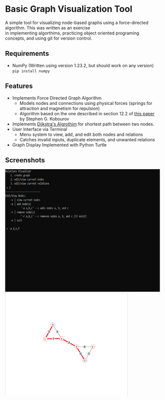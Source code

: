 # Basic Graph Visualization Tool 
A simple tool for visualizing node-based graphs using a force-directed algorithm. This was written as an exercise  
in implementing algorthims, practicing object oriented programing concepts, and using git for version control. 

## Requirements
- NumPy (Written using version 1.23.2, but should work on any version)
`pip install numpy`

## Features
 - Implements Force Directed Graph Algorithm
    - Models nodes and connections using physical forces (springs for attraction and magnetism for repulsion)
    - Algorithm based on the one described in section 12.2 of [this paper](https://cs.brown.edu/people/rtamassi/gdhandbook/chapters/force-directed.pdf) by Stephen G. Kobourov
 - Implements [Dijkstra's Algrothim](https://en.wikipedia.org/wiki/Dijkstra%27s_algorithm) for shortest path between two nodes.
 - User Interface via Terminal
    - Menu system to view, add, and edit both nodes and relations
    - Catches invalid inputs, duplicate elements, and unwanted relations
 - Graph Display Implemented with Python Turtle

 ## Screenshots
 <img src="screenshots/adding_nodes.PNG" alt="adding nodes via command-line" height="400">
 <img src="screenshots/graph.PNG" alt="node based graph" width="400">
